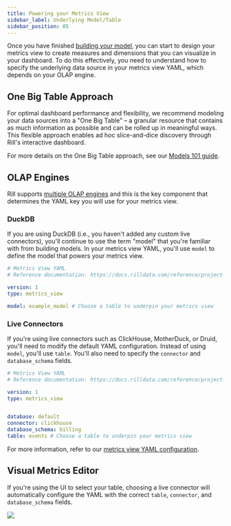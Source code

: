 ```yaml
---
title: Powering your Metrics View
sidebar_label: Underlying Model/Table
sidebar_position: 05
---
```


Once you have finished [building your model](/build/models), you can start to design your metrics view to create measures and dimensions that you can visualize in your dashboard. To do this effectively, you need to understand how to specify the underlying data source in your metrics view YAML, which depends on your OLAP engine.

## One Big Table Approach

For optimal dashboard performance and flexibility, we recommend modeling your data sources into a "One Big Table" – a granular resource that contains as much information as possible and can be rolled up in meaningful ways. This flexible approach enables ad hoc slice-and-dice discovery through Rill's interactive dashboard.


For more details on the One Big Table approach, see our [Models 101 guide](/build/models/models-101#one-big-table-and-dashboarding).

## OLAP Engines 

Rill supports [multiple OLAP engines](/connect/olap) and this is the key component that determines the YAML key you will use for your metrics view.

### DuckDB
If you are using DuckDB (i.e., you haven't added any custom live connectors), you'll continue to use the term "model" that you're familiar with from building models. In your metrics view YAML, you'll use `model` to define the model that powers your metrics view.


```yaml
# Metrics View YAML
# Reference documentation: https://docs.rilldata.com/reference/project-files/metrics-views

version: 1
type: metrics_view

model: example_model # Choose a table to underpin your metrics view
```

### Live Connectors

If you're using live connectors such as ClickHouse, MotherDuck, or Druid, you'll need to modify the default YAML configuration. Instead of using `model`, you'll use `table`. You'll also need to specify the `connector` and `database_schema` fields.

```yaml
# Metrics View YAML
# Reference documentation: https://docs.rilldata.com/reference/project-files/metrics-views

version: 1
type: metrics_view


database: default
connector: clickhouse
database_schema: billing
table: events # Choose a table to underpin your metrics view
```

For more information, refer to our [metrics view YAML configuration](/reference/project-files/metrics-views).

## Visual Metrics Editor

If you're using the UI to select your table, choosing a live connector will automatically configure the YAML with the correct `table`, `connector`, and `database_schema` fields.

<img src='/img/build/metrics-view/clickhouse-metrics-view.png' class='rounded-gif' />
<br />